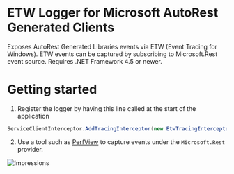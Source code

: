 # ETW Logger for Microsoft AutoRest Generated Clients

Exposes AutoRest Generated Libraries events via ETW (Event Tracing for Windows). ETW events can be captured by subscribing to Microsoft.Rest event source. Requires .NET Framework 4.5 or newer.

# Getting started

1. Register the logger by having this line called at the start of the application
```csharp
ServiceClientInterceptor.AddTracingInterceptor(new EtwTracingInterceptor());
```
2. Use a tool such as [PerfView](https://www.microsoft.com/download/details.aspx?id=28567) to capture events under the ```Microsoft.Rest``` provider.


![Impressions](https://azure-sdk-impressions.azurewebsites.net/api/impressions/azure-sdk-for-net%2Fsdk%2Fmgmtcommon%2FClientRuntime.Etw%2FREADME.png)